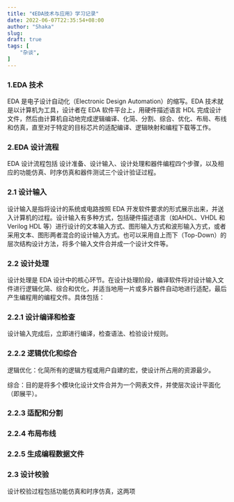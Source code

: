 ```yaml
---
title: "《EDA技术与应用》学习记录"
date: 2022-06-07T22:35:54+08:00
author: "Shaka"
slug: 
draft: true
tags: [
    "杂谈",
]
---
```


### 1.EDA 技术

EDA 是电子设计自动化（Electronic Design Automation）的缩写。EDA 技术就是以计算机为工具，设计者在 EDA 软件平台上，用硬件描述语言 HDL 完成设计文件，然后由计算机自动地完成逻辑编译、化简、分割、综合、优化、布局、布线和仿真，直至对于特定的目标芯片的适配编译、逻辑映射和编程下载等工作。

### 2.EDA 设计流程

EDA 设计流程包括 设计准备、设计输入、设计处理和器件编程四个步骤，以及相应的功能仿真、时序仿真和器件测试三个设计验证过程。

### 2.1 设计输入

设计输入是指将设计的系统或电路按照 EDA 开发软件要求的形式展示出来，并送入计算机的过程。设计输入有多种方式，包括硬件描述语言（如AHDL、VHDL 和 Verilog HDL 等）进行设计的文本输入方式、图形输入方式和波形输入方式，或者采用文本、图形两者混合的设计输入方式。也可以采用自上而下（Top-Down）的层次结构设计方法，将多个输入文件合并成一个设计文件等。

### 2.2 设计处理

设计处理是 EDA 设计中的核心环节。在设计处理阶段，编译软件将对设计输入文件进行逻辑化简、综合和优化，并适当地用一片或多片器件自动地进行适配，最后产生编程用的编程文件。具体包括：

### 2.2.1 设计编译和检查

设计输入完成后，立即进行编译，检查语法、检验设计规则。

### 2.2.2 逻辑优化和综合

逻辑优化：化简所有的逻辑方程或用户自建的宏，使设计所占用的资源最少。

综合：目的是将多个模块化设计文件合并为一个网表文件，并使层次设计平面化（即展平）。

### 2.2.3 适配和分割 



### 2.2.4 布局布线


### 2.2.5 生成编程数据文件


### 2.3 设计校验

设计校验过程包括功能仿真和时序仿真，这两项
